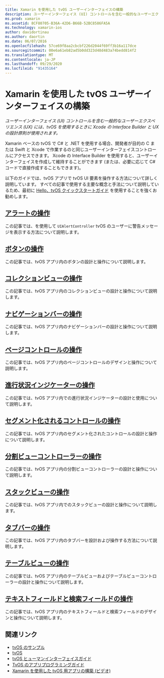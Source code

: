 ```yaml
---
title: Xamarin を使用した tvOS ユーザーインターフェイスの構築
description: ユーザーインターフェイス (UI) コントロールを含む一般的なユーザーエクスペリエンス (UX) には、tvOS を使用するときに Xcode の Interface Builder と UX の設計原則が使用されます。
ms.prod: xamarin
ms.assetid: 8CF80705-B36A-42D6-B66B-52BC8586FA5A
ms.technology: xamarin-ios
author: davidortinau
ms.author: daortin
ms.date: 06/07/2016
ms.openlocfilehash: 57ce69f8aa2cbcbf226d2044f69ff3b16a117dce
ms.sourcegitcommit: 00e6a61eb82ad5b0dd323d48d483a74bedd814f2
ms.translationtype: MT
ms.contentlocale: ja-JP
ms.lasthandoff: 09/29/2020
ms.locfileid: "91435164"
---
```

# <a name="building-tvos-user-interfaces-with-xamarin"></a>Xamarin を使用した tvOS ユーザーインターフェイスの構築

_ユーザーインターフェイス (UI) コントロールを含む一般的なユーザーエクスペリエンス (UX) には、tvOS を使用するときに Xcode の Interface Builder と UX の設計原則が使用されます。_

Xamarin ベースの tvOS で C# と .NET を使用する場合、開発者が目的の C または Swift と Xcode で作業するのと同じユーザーインターフェイスコントロールにアクセスできます。 Xcode の Interface Builder を使用すると、ユーザーインターフェイスを作成して維持することができます (または、必要に応じて C# コードで直接作成することもできます)。

以下のガイドでは、tvOS アプリで tvOS UI 要素を操作する方法について詳しく説明しています。 すべての記事で使用する主要な概念と手法について説明しているため、最初に [Hello、tvOS クイックスタートガイド](~/ios/tvos/get-started/hello-tvos.md) を使用することを強くお勧めします。

## <a name="working-with-alerts"></a>[アラートの操作](~/ios/tvos/user-interface/alerts.md)

この記事では、を使用して `UIAlertController` tvOS のユーザーに警告メッセージを表示する方法について説明します。

## <a name="working-with-buttons"></a>[ボタンの操作](~/ios/tvos/user-interface/buttons.md)

この記事では、tvOS アプリ内のボタンの設計と操作について説明します。

## <a name="working-with-collection-views"></a>[コレクションビューの操作](~/ios/tvos/user-interface/collection-views.md)

この記事では、tvOS アプリ内のコレクションビューの設計と操作について説明します。

## <a name="working-with-navigation-bars"></a>[ナビゲーションバーの操作](~/ios/tvos/user-interface/navigation-bars.md)

この記事では、tvOS アプリ内のナビゲーションバーの設計と操作について説明します。

## <a name="working-with-page-controls"></a>[ページコントロールの操作](~/ios/tvos/user-interface/page-controls.md)

この記事では、tvOS アプリ内のページコントロールのデザインと操作について説明します。

## <a name="working-with-progress-indicators"></a>[進行状況インジケーターの操作](~/ios/tvos/user-interface/progress-indicators.md)

この記事では、tvOS アプリ内での進行状況インジケーターの設計と使用について説明します。

## <a name="working-with-segmented-controls"></a>[セグメント化されるコントロールの操作](~/ios/tvos/user-interface/segmented-controls.md)

この記事では、tvOS アプリ内のセグメント化されたコントロールの設計と操作について説明します。

## <a name="working-with-split-view-controllers"></a>[分割ビューコントローラーの操作](~/ios/tvos/user-interface/split-views.md)

この記事では、tvOS アプリ内の分割ビューコントローラーの設計と操作について説明します。

## <a name="working-with-stack-views"></a>[スタックビューの操作](~/ios/tvos/user-interface/stacked-views.md)

この記事では、tvOS アプリ内でのスタックビューの設計と操作について説明します。

## <a name="working-with-tab-bars"></a>[タブバーの操作](~/ios/tvos/user-interface/tab-bars.md)

この記事では、tvOS アプリ内のタブバーを設計および操作する方法について説明します。

## <a name="working-with-table-views"></a>[テーブルビューの操作](~/ios/tvos/user-interface/table-views.md)

この記事では、tvOS アプリ内のテーブルビューおよびテーブルビューコントローラーの設計と操作について説明します。

## <a name="working-with-text-and-search-fields"></a>[テキストフィールドと検索フィールドの操作](~/ios/tvos/user-interface/text-fields-and-search.md)

この記事では、tvOS アプリ内のテキストフィールドと検索フィールドのデザインと操作について説明します。

## <a name="related-links"></a>関連リンク

- [tvOS のサンプル](/samples/browse/?products=xamarin&term=Xamarin.iOS%2btvOS)
- [tvOS](https://developer.apple.com/tvos/)
- [tvOS ヒューマンインターフェイスガイド](https://developer.apple.com/tvos/human-interface-guidelines/)
- [TvOS のアプリプログラミングガイド](https://developer.apple.com/library/prerelease/tvos/documentation/General/Conceptual/AppleTV_PG/)
- [Xamarin を使用した tvOS 用アプリの構築 (ビデオ)](https://university.xamarin.com/lightninglectures/tvos-with-xamarin)